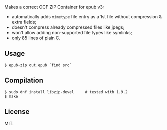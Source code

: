 Makes a correct OCF ZIP Container for epub v3:

* automatically adds `mimetype` file entry as a 1st file without
  compression & extra fields;
* doesn't compress already compressed files like jpegs;
* won't allow adding non-supported file types like symlinks;
* only 85 lines of plain C.

## Usage

    $ epub-zip out.epub `find src`

## Compilation

~~~
$ sudo dnf install libzip-devel     # tested with 1.9.2
$ make
~~~

## License

MIT.
